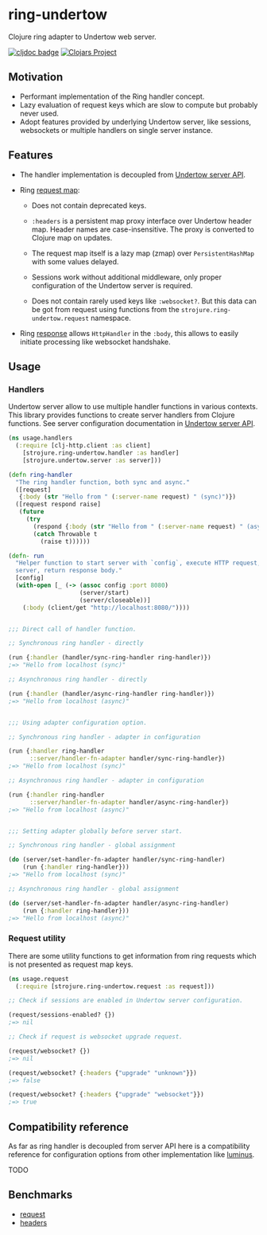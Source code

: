 # ring-undertow

Clojure ring adapter to Undertow web server.

[![cljdoc badge](https://cljdoc.org/badge/com.github.strojure/ring-undertow)](https://cljdoc.org/d/com.github.strojure/ring-undertow)
[![Clojars Project](https://img.shields.io/clojars/v/com.github.strojure/ring-undertow.svg)](https://clojars.org/com.github.strojure/ring-undertow)

## Motivation

- Performant implementation of the Ring handler concept.
- Lazy evaluation of request keys which are slow to compute but probably never
  used.
- Adopt features provided by underlying Undertow server, like sessions,
  websockets or multiple handlers on single server instance.

## Features

- The handler implementation is decoupled from [Undertow server API].

- Ring [request map]:

    - Does not contain deprecated keys.

    - `:headers` is a persistent map proxy interface over Undertow header map.
      Header names are case-insensitive. The proxy is converted to Clojure map
      on updates.

    - The request map itself is a lazy map (zmap) over `PersistentHashMap` with
      some values delayed.

    - Sessions work without additional middleware, only proper configuration of
      the Undertow server is required.

    - Does not contain rarely used keys like `:websocket?`. But this data can be
      got from request using functions from the `strojure.ring-undertow.request`
      namespace.

- Ring [response] allows `HttpHandler` in the `:body`, this allows to easily
  initiate processing like websocket handshake.

[Undertow server API]: https://github.com/strojure/undertow

[request map]: https://github.com/ring-clojure/ring/wiki/Concepts#requests

[response]: https://github.com/ring-clojure/ring/wiki/Concepts#responses

## Usage

### Handlers

Undertow server allow to use multiple handler functions in various contexts.
This library provides functions to create server handlers from Clojure
functions. See server configuration documentation in [Undertow server API].

```clojure
(ns usage.handlers
  (:require [clj-http.client :as client]
    [strojure.ring-undertow.handler :as handler]
    [strojure.undertow.server :as server]))

(defn ring-handler
  "The ring handler function, both sync and async."
  ([request]
   {:body (str "Hello from " (:server-name request) " (sync)")})
  ([request respond raise]
   (future
     (try
       (respond {:body (str "Hello from " (:server-name request) " (async)")})
       (catch Throwable t
         (raise t))))))

(defn- run
  "Helper function to start server with `config`, execute HTTP request, stop
  server, return response body."
  [config]
  (with-open [_ (-> (assoc config :port 8080)
                    (server/start)
                    (server/closeable))]
    (:body (client/get "http://localhost:8080/"))))


;;; Direct call of handler function.

;; Synchronous ring handler - directly

(run {:handler (handler/sync-ring-handler ring-handler)})
;=> "Hello from localhost (sync)"

;; Asynchronous ring handler - directly

(run {:handler (handler/async-ring-handler ring-handler)})
;=> "Hello from localhost (async)"


;;; Using adapter configuration option.

;; Synchronous ring handler - adapter in configuration

(run {:handler ring-handler
      ::server/handler-fn-adapter handler/sync-ring-handler})
;=> "Hello from localhost (sync)"

;; Asynchronous ring handler - adapter in configuration

(run {:handler ring-handler
      ::server/handler-fn-adapter handler/async-ring-handler})
;=> "Hello from localhost (async)"


;;; Setting adapter globally before server start.

;; Synchronous ring handler - global assignment

(do (server/set-handler-fn-adapter handler/sync-ring-handler)
    (run {:handler ring-handler}))
;=> "Hello from localhost (sync)"

;; Asynchronous ring handler - global assignment

(do (server/set-handler-fn-adapter handler/async-ring-handler)
    (run {:handler ring-handler}))
;=> "Hello from localhost (async)"
```

### Request utility

There are some utility functions to get information from ring requests which is
not presented as request map keys.

```clojure
(ns usage.request
  (:require [strojure.ring-undertow.request :as request]))

;; Check if sessions are enabled in Undertow server configuration.

(request/sessions-enabled? {})
;=> nil

;; Check if request is websocket upgrade request.

(request/websocket? {})
;=> nil

(request/websocket? {:headers {"upgrade" "unknown"}})
;=> false

(request/websocket? {:headers {"upgrade" "websocket"}})
;=> true
```

## Compatibility reference

As far as ring handler is decoupled from server API here is a compatibility
reference for configuration options from other implementation like [luminus].

[luminus]: https://github.com/luminus-framework/ring-undertow-adapter

TODO

## Benchmarks

- [request](doc/benchmark/ring_request.clj)
- [headers](doc/benchmark/ring_request_headers.clj)
